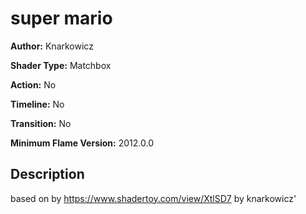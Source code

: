 # super mario

**Author:** Knarkowicz

**Shader Type:** Matchbox

**Action:** No

**Timeline:** No

**Transition:** No

**Minimum Flame Version:** 2012.0.0


## Description
based on by https://www.shadertoy.com/view/XtlSD7 by  knarkowicz'
        
